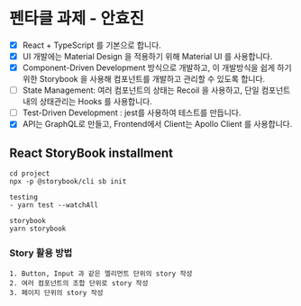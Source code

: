 # 펜타클 과제 - 안효진

- [x] React + TypeScript 를 기본으로 합니다.
- [x] UI 개발에는 Material Design 을 적용하기 위해 Material UI 를 사용합니다.
- [x] Component-Driven Development 방식으로 개발하고, 이 개발방식을 쉽게 하기 위한 Storybook 을 사용해 컴포넌트를 개발하고 관리할 수 있도록 합니다.
- [ ] State Management: 여러 컴포넌트의 상태는 Recoil 을 사용하고, 단일 컴포넌트 내의 상태관리는 Hooks 를 사용합니다.
- [ ] Test-Driven Development : jest를 사용하여 테스트를 만듭니다.
- [x] API는 GraphQL로 만들고, Frontend에서 Client는 Apollo Client 를 사용합니다.

## React StoryBook installment

    cd project
    npx -p @storybook/cli sb init

    testing
    - yarn test --watchAll

    storybook
    yarn storybook

### Story 활용 방법

    1. Button, Input 과 같은 엘리먼트 단위의 story 작성
    2. 여러 컴포넌트의 조합 단위로 story 작성
    3. 페이지 단위의 story 작성
